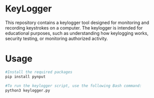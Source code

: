 # KeyLogger
This repository contains a keylogger tool designed for monitoring and recording keystrokes on a computer. The keylogger is intended for educational purposes, such as understanding how keylogging works, security testing, or monitoring authorized activity.

# Usage
```bash
#Install the required packages
pip install pynput

#To run the keylogger script, use the following Bash command:
python3 keylogger.py
